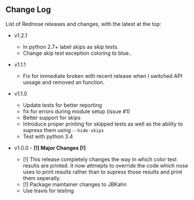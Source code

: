 ## Change Log

List of Rednose releases and changes, with the latest at the top:
  * v1.2.1
    * In python 2.7+ label skips as skip tests.
    * Change skip test exception coloring to blue..

  * v1.1.1
    * Fix for immediate broken with recent release when I switched API ussage and removed an function.

  * v1.1.0
    * Update tests for better reporting
    * fix for errors during module setup (issue #1)
    * Better support for skips
    * Introduce proper printing for skipped tests as well as the ability to supress them using `--hide-skips`
    * Test with python 3.4

  * v1.0.0 - **[!] Major Changes [!]**
    * [!] This release completely changes the way in which color test results are printed. It now attmepts to override the code which nose uses to print results rather than to supress those results and print them seperatly.
    * [!] Package maintainer changes to JBKahn
    * Use travis for testing

